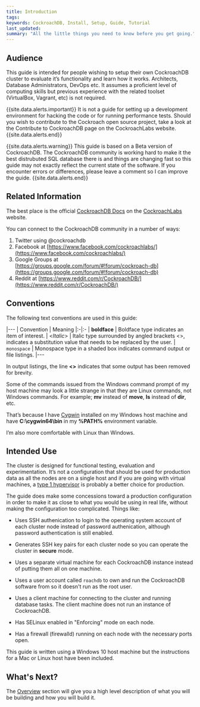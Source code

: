 ```yaml
---
title: Introduction
tags: 
keywords: CockroachDB, Install, Setup, Guide, Tutorial
last_updated: 
summary: "All the little things you need to know before you get going."
---
```


## Audience

This guide is intended for people wishing to setup their own CockroachDB cluster to evaluate it’s functionality and learn how it works. Architects, Database Administrators, DevOps etc. It assumes a proficient level of computing skills but previous experience with the related toolset (VirtualBox, Vagrant, etc) is not required.

{{site.data.alerts.important}}
It is not a guide for setting up a development environment for hacking the code or for running performance tests. Should you wish to contribute to the Cockroach open source project, take a look at the Contribute to CockroachDB page on the CockroachLabs website.
{{site.data.alerts.end}}

{{site.data.alerts.warning}}
This guide is based on a Beta version of CockroachDB. The CockroachDB community is working hard to make it the best distrubuted SQL database there is and things are changing fast so this guide may not exactly reflect the current state of the software. If you encounter errors or differences, please leave a comment so I can improve the guide.
{{site.data.alerts.end}}


## Related Information

The best place is the official [CockroachDB Docs](https://www.cockroachlabs.com/docs/) on the [CockroachLabs](https://www.cockroachlabs.com/) website.

You can connect to the CockroachDB community in a number of ways:

1. Twitter using @cockroachdb
2. Facebook at [https://www.facebook.com/cockroachlabs/](https://www.facebook.com/cockroachlabs/)
3. Google Groups at [https://groups.google.com/forum/#!forum/cockroach-db](https://groups.google.com/forum/#!forum/cockroach-db)
4. Reddit at [https://www.reddit.com/r/CockroachDB/](https://www.reddit.com/r/CockroachDB/)


## Conventions

The following text conventions are used in this guide:

|---
| Convention | Meaning 
|:-|:-
| **boldface** | Boldface type indicates an item of interest.
| <*Italic*> | Italic type surrounded by angled brackets <>, indicates a substitution value that needs to be replaced by the user.
| `monospace` | Monospace type in a shaded box indicates command output or file listings.
|---


In output listings, the line **<<output snip>>** indicates that some output has been removed for brevity.

Some of the commands issued from the Windows command prompt of my host machine may look a little strange in that they are Linux commands, not Windows commands. For example; **mv** instead of **move**, **ls** instead of **dir**, etc.

That’s because I have [Cygwin](https://www.cygwin.com/) installed on my Windows host machine and have **C:\cygwin64\bin** in my **%PATH%** environment variable. 

I’m also more comfortable with Linux than Windows.


## Intended Use

The cluster is designed for functional testing, evaluation and experimentation. It’s not a configuration that should be used for production data as all the nodes are on a single host and if you are going with virtual machines, a [type 1 hypervisor](https://en.wikipedia.org/wiki/Hypervisor) is probably a better choice for production.

The guide does make some concessions toward a production configuration in order to make it as close to what you would be using in real life, without making the configuration too complicated. Things like:

-   Uses SSH authenication to login to the operating system account of each cluster node instead of password authenication, although password authentication is still enabled.

-   Generates SSH key pairs for each cluster node so you can operate the cluster in **secure** mode.

-   Uses a separate virtual machine for each CockroachDB instance instead of putting them all on one machine.

-   Uses a user account called `roachdb` to own and run the CockroachDB software from so it doesn't run as the root user.

-   Uses a client machine for connecting to the cluster and running database tasks. The client machine does not run an instance of CockroachDB.

-   Has SELinux enabled in "Enforcing" mode on each node.

-   Has a firewall (firewalld) running on each node with the necessary ports open.

This guide is written using a Windows 10 host machine but the instructions for a Mac or Linux host have been included. 


## What's Next?

The [Overview](cockroach-vb-cluster_overview) section will give you a high level description of what you will be building and how you will build it.

